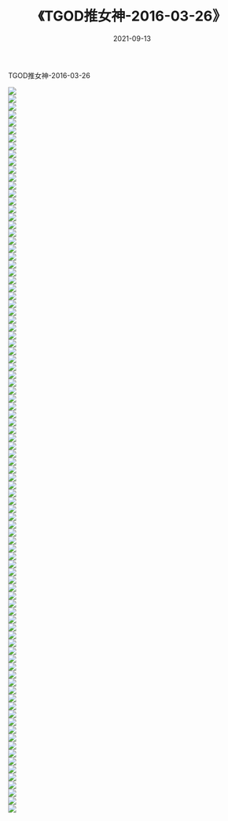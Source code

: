 ﻿---
layout: post
title:  《TGOD推女神-2016-03-26》
date:   2021-09-13
img: http://img.660000.xyz/Sharelink/网络美图/2021/TGOD推女神-2016-03-26/000.jpg
categories: [美女, 清纯, 唯美]
---

TGOD推女神-2016-03-26

  ![](http://img.660000.xyz/Sharelink/网络美图/2021/TGOD推女神-2016-03-26/001.jpg) <br> ![](http://img.660000.xyz/Sharelink/网络美图/2021/TGOD推女神-2016-03-26/002.jpg) <br> ![](http://img.660000.xyz/Sharelink/网络美图/2021/TGOD推女神-2016-03-26/003.jpg) <br> ![](http://img.660000.xyz/Sharelink/网络美图/2021/TGOD推女神-2016-03-26/004.jpg) <br> ![](http://img.660000.xyz/Sharelink/网络美图/2021/TGOD推女神-2016-03-26/005.jpg) <br> ![](http://img.660000.xyz/Sharelink/网络美图/2021/TGOD推女神-2016-03-26/006.jpg) <br> ![](http://img.660000.xyz/Sharelink/网络美图/2021/TGOD推女神-2016-03-26/007.jpg) <br> ![](http://img.660000.xyz/Sharelink/网络美图/2021/TGOD推女神-2016-03-26/008.jpg) <br> ![](http://img.660000.xyz/Sharelink/网络美图/2021/TGOD推女神-2016-03-26/009.jpg) <br> ![](http://img.660000.xyz/Sharelink/网络美图/2021/TGOD推女神-2016-03-26/010.jpg) <br> ![](http://img.660000.xyz/Sharelink/网络美图/2021/TGOD推女神-2016-03-26/011.jpg) <br> ![](http://img.660000.xyz/Sharelink/网络美图/2021/TGOD推女神-2016-03-26/012.jpg) <br> ![](http://img.660000.xyz/Sharelink/网络美图/2021/TGOD推女神-2016-03-26/013.jpg) <br> ![](http://img.660000.xyz/Sharelink/网络美图/2021/TGOD推女神-2016-03-26/014.jpg) <br> ![](http://img.660000.xyz/Sharelink/网络美图/2021/TGOD推女神-2016-03-26/015.jpg) <br> ![](http://img.660000.xyz/Sharelink/网络美图/2021/TGOD推女神-2016-03-26/016.jpg) <br> ![](http://img.660000.xyz/Sharelink/网络美图/2021/TGOD推女神-2016-03-26/017.jpg) <br> ![](http://img.660000.xyz/Sharelink/网络美图/2021/TGOD推女神-2016-03-26/018.jpg) <br> ![](http://img.660000.xyz/Sharelink/网络美图/2021/TGOD推女神-2016-03-26/019.jpg) <br> ![](http://img.660000.xyz/Sharelink/网络美图/2021/TGOD推女神-2016-03-26/020.jpg) <br> ![](http://img.660000.xyz/Sharelink/网络美图/2021/TGOD推女神-2016-03-26/021.jpg) <br> ![](http://img.660000.xyz/Sharelink/网络美图/2021/TGOD推女神-2016-03-26/022.jpg) <br> ![](http://img.660000.xyz/Sharelink/网络美图/2021/TGOD推女神-2016-03-26/023.jpg) <br> ![](http://img.660000.xyz/Sharelink/网络美图/2021/TGOD推女神-2016-03-26/024.jpg) <br> ![](http://img.660000.xyz/Sharelink/网络美图/2021/TGOD推女神-2016-03-26/025.jpg) <br> ![](http://img.660000.xyz/Sharelink/网络美图/2021/TGOD推女神-2016-03-26/026.jpg) <br> ![](http://img.660000.xyz/Sharelink/网络美图/2021/TGOD推女神-2016-03-26/027.jpg) <br> ![](http://img.660000.xyz/Sharelink/网络美图/2021/TGOD推女神-2016-03-26/028.jpg) <br> ![](http://img.660000.xyz/Sharelink/网络美图/2021/TGOD推女神-2016-03-26/029.jpg) <br> ![](http://img.660000.xyz/Sharelink/网络美图/2021/TGOD推女神-2016-03-26/030.jpg) <br> ![](http://img.660000.xyz/Sharelink/网络美图/2021/TGOD推女神-2016-03-26/031.jpg) <br> ![](http://img.660000.xyz/Sharelink/网络美图/2021/TGOD推女神-2016-03-26/032.jpg) <br> ![](http://img.660000.xyz/Sharelink/网络美图/2021/TGOD推女神-2016-03-26/033.jpg) <br> ![](http://img.660000.xyz/Sharelink/网络美图/2021/TGOD推女神-2016-03-26/034.jpg) <br> ![](http://img.660000.xyz/Sharelink/网络美图/2021/TGOD推女神-2016-03-26/035.jpg) <br> ![](http://img.660000.xyz/Sharelink/网络美图/2021/TGOD推女神-2016-03-26/036.jpg) <br> ![](http://img.660000.xyz/Sharelink/网络美图/2021/TGOD推女神-2016-03-26/037.jpg) <br> ![](http://img.660000.xyz/Sharelink/网络美图/2021/TGOD推女神-2016-03-26/038.jpg) <br> ![](http://img.660000.xyz/Sharelink/网络美图/2021/TGOD推女神-2016-03-26/039.jpg) <br> ![](http://img.660000.xyz/Sharelink/网络美图/2021/TGOD推女神-2016-03-26/040.jpg) <br> ![](http://img.660000.xyz/Sharelink/网络美图/2021/TGOD推女神-2016-03-26/041.jpg) <br> ![](http://img.660000.xyz/Sharelink/网络美图/2021/TGOD推女神-2016-03-26/042.jpg) <br> ![](http://img.660000.xyz/Sharelink/网络美图/2021/TGOD推女神-2016-03-26/043.jpg) <br> ![](http://img.660000.xyz/Sharelink/网络美图/2021/TGOD推女神-2016-03-26/044.jpg) <br> ![](http://img.660000.xyz/Sharelink/网络美图/2021/TGOD推女神-2016-03-26/045.jpg) <br> ![](http://img.660000.xyz/Sharelink/网络美图/2021/TGOD推女神-2016-03-26/046.jpg) <br> ![](http://img.660000.xyz/Sharelink/网络美图/2021/TGOD推女神-2016-03-26/047.jpg) <br> ![](http://img.660000.xyz/Sharelink/网络美图/2021/TGOD推女神-2016-03-26/048.jpg) <br> ![](http://img.660000.xyz/Sharelink/网络美图/2021/TGOD推女神-2016-03-26/049.jpg) <br> ![](http://img.660000.xyz/Sharelink/网络美图/2021/TGOD推女神-2016-03-26/050.jpg) <br> ![](http://img.660000.xyz/Sharelink/网络美图/2021/TGOD推女神-2016-03-26/051.jpg) <br> ![](http://img.660000.xyz/Sharelink/网络美图/2021/TGOD推女神-2016-03-26/052.jpg) <br> ![](http://img.660000.xyz/Sharelink/网络美图/2021/TGOD推女神-2016-03-26/053.jpg) <br> ![](http://img.660000.xyz/Sharelink/网络美图/2021/TGOD推女神-2016-03-26/054.jpg) <br> ![](http://img.660000.xyz/Sharelink/网络美图/2021/TGOD推女神-2016-03-26/055.jpg) <br> ![](http://img.660000.xyz/Sharelink/网络美图/2021/TGOD推女神-2016-03-26/056.jpg) <br> ![](http://img.660000.xyz/Sharelink/网络美图/2021/TGOD推女神-2016-03-26/057.jpg) <br> ![](http://img.660000.xyz/Sharelink/网络美图/2021/TGOD推女神-2016-03-26/058.jpg) <br> ![](http://img.660000.xyz/Sharelink/网络美图/2021/TGOD推女神-2016-03-26/059.jpg) <br> ![](http://img.660000.xyz/Sharelink/网络美图/2021/TGOD推女神-2016-03-26/060.jpg) <br> ![](http://img.660000.xyz/Sharelink/网络美图/2021/TGOD推女神-2016-03-26/061.jpg) <br> ![](http://img.660000.xyz/Sharelink/网络美图/2021/TGOD推女神-2016-03-26/062.jpg) <br> ![](http://img.660000.xyz/Sharelink/网络美图/2021/TGOD推女神-2016-03-26/063.jpg) <br> ![](http://img.660000.xyz/Sharelink/网络美图/2021/TGOD推女神-2016-03-26/064.jpg) <br> ![](http://img.660000.xyz/Sharelink/网络美图/2021/TGOD推女神-2016-03-26/065.jpg) <br> ![](http://img.660000.xyz/Sharelink/网络美图/2021/TGOD推女神-2016-03-26/066.jpg) <br> ![](http://img.660000.xyz/Sharelink/网络美图/2021/TGOD推女神-2016-03-26/067.jpg) <br> ![](http://img.660000.xyz/Sharelink/网络美图/2021/TGOD推女神-2016-03-26/068.jpg) <br> ![](http://img.660000.xyz/Sharelink/网络美图/2021/TGOD推女神-2016-03-26/069.jpg) <br> ![](http://img.660000.xyz/Sharelink/网络美图/2021/TGOD推女神-2016-03-26/070.jpg) <br> ![](http://img.660000.xyz/Sharelink/网络美图/2021/TGOD推女神-2016-03-26/071.jpg) <br> ![](http://img.660000.xyz/Sharelink/网络美图/2021/TGOD推女神-2016-03-26/072.jpg) <br> ![](http://img.660000.xyz/Sharelink/网络美图/2021/TGOD推女神-2016-03-26/073.jpg) <br> ![](http://img.660000.xyz/Sharelink/网络美图/2021/TGOD推女神-2016-03-26/074.jpg) <br> ![](http://img.660000.xyz/Sharelink/网络美图/2021/TGOD推女神-2016-03-26/075.jpg) <br> ![](http://img.660000.xyz/Sharelink/网络美图/2021/TGOD推女神-2016-03-26/076.jpg) <br> ![](http://img.660000.xyz/Sharelink/网络美图/2021/TGOD推女神-2016-03-26/077.jpg) <br> ![](http://img.660000.xyz/Sharelink/网络美图/2021/TGOD推女神-2016-03-26/078.jpg) <br> ![](http://img.660000.xyz/Sharelink/网络美图/2021/TGOD推女神-2016-03-26/079.jpg) <br> ![](http://img.660000.xyz/Sharelink/网络美图/2021/TGOD推女神-2016-03-26/080.jpg) <br> ![](http://img.660000.xyz/Sharelink/网络美图/2021/TGOD推女神-2016-03-26/081.jpg) <br> ![](http://img.660000.xyz/Sharelink/网络美图/2021/TGOD推女神-2016-03-26/082.jpg) <br> ![](http://img.660000.xyz/Sharelink/网络美图/2021/TGOD推女神-2016-03-26/083.jpg) <br> ![](http://img.660000.xyz/Sharelink/网络美图/2021/TGOD推女神-2016-03-26/084.jpg) <br> ![](http://img.660000.xyz/Sharelink/网络美图/2021/TGOD推女神-2016-03-26/085.jpg) <br> ![](http://img.660000.xyz/Sharelink/网络美图/2021/TGOD推女神-2016-03-26/086.jpg) <br> ![](http://img.660000.xyz/Sharelink/网络美图/2021/TGOD推女神-2016-03-26/087.jpg) <br> ![](http://img.660000.xyz/Sharelink/网络美图/2021/TGOD推女神-2016-03-26/088.jpg) <br> ![](http://img.660000.xyz/Sharelink/网络美图/2021/TGOD推女神-2016-03-26/089.jpg) <br> ![](http://img.660000.xyz/Sharelink/网络美图/2021/TGOD推女神-2016-03-26/090.jpg) <br> ![](http://img.660000.xyz/Sharelink/网络美图/2021/TGOD推女神-2016-03-26/091.jpg) <br> ![](http://img.660000.xyz/Sharelink/网络美图/2021/TGOD推女神-2016-03-26/092.jpg) <br>
